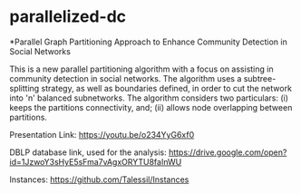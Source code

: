 # parallelized-dc
 *Parallel Graph Partitioning Approach to Enhance Community Detection in Social Networks

This is a new parallel partitioning algorithm with a focus on assisting in community detection in social networks. The algorithm uses a subtree-splitting strategy, as well as boundaries defined, in order to cut the network into 'n' balanced  subnetworks. The algorithm considers two particulars: (i) keeps the partitions connectivity, and; (ii) allows node overlapping between partitions. 

Presentation Link: https://youtu.be/o234YyG6xf0

DBLP database link, used for the analysis: https://drive.google.com/open?id=1JzwoY3sHyE5sFma7vAgxORYTU8faInWU

Instances: https://github.com/Talessil/Instances
